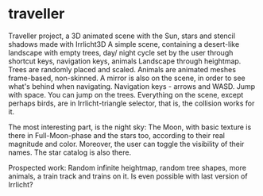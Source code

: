 # traveller
Traveller project, a 3D animated scene with the Sun, stars and stencil shadows made with Irrlicht3D
 A simple scene, containing a desert-like landscape with empty trees, day/ night cycle set by the user through shortcut keys, navigation keys, animals
 Landscape through heightmap. Trees are randomly placed and scaled. Animals are animated meshes frame-based, non-skinned.
 A mirror is also on the scene, in order to see what's behind when navigating. Navigation keys - arrows and WASD. Jump with space. You can jump on the trees.
 Everything on the scene, except perhaps birds, are in Irrlicht-triangle selector, that is, the collision works for it.
 
 The most interesting part, is the night sky: The Moon, with basic texture is there in Full-Moon-phase and the stars too, according to their real magnitude and color.
 Moreover, the user can toggle the visibility of their names. The star catalog is also there.
 
 Prospected work: Random infinite heightmap, random tree shapes, more animals, a train track and trains on it. Is even possible with last version of Irrlicht? 
